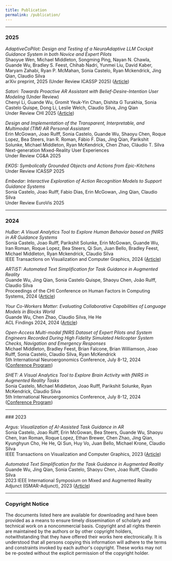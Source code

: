 ```yaml
---
title: Publication
permalink: /publication/
---
```

<hr>

### 2025

_AdaptiveCoPilot: Design and Testing of a NeuroAdaptive LLM Cockpit Guidance System in both Novice and Expert Pilots_<br>
Shaoyue Wen, Michael Middleton, Songming Ping, Nayan N. Chawla, Guande Wu, Bradley S. Feest, Chihab Nadri, Yunmei Liu, David Kaber, Maryam Zahabi, Ryan P. McMahan, Sonia Castelo, Ryan Mckendrick, Jing Qian, Claudio Silva<br>
arXiv preprint, 2025 (Under Review ICASSP 2025) ([Article](https://arxiv.org/pdf/2501.04156))

_Satori: Towards Proactive AR Assistant with Belief-Desire-Intention User Modeling_ (Under Review)<br>
Chenyi Li, Guande Wu, Gromit Yeuk-Yin Chan, Dishita G Turakhia, Sonia Castelo Quispe, Dong Li, Leslie Welch, Claudio Silva, Jing Qian<br>
Under Review CHI 2025 ([Article](https://arxiv.org/pdf/2410.16668))

_Design and Implementation of the Transparent, Interpretable, and Multimodal (TIM) AR Personal Assistant_<br>
Erin McGowan, Joao Rulff, Sonia Castelo, Guande Wu, Shaoyu Chen, Roque Lopez, Bea Steers, Iran R. Roman, Fábio F. Dias, Jing Qian, Parikshit Solunke, Michael Middleton, Ryan McKendrick, Chen Zhao, Cláudio T. Silva<br>
Next-generation Mixed-Reality User Experiences<br>
Under Review CG&A 2025


_EKOS: Symbolically Grounded Objects and Actions from Epic-Kitchens_<br>
Under Review ICASSP 2025

_Embedar: Interactive Exploration of Action Recognition Models to Support Guidance Systems_<br>
Sonia Castelo, Joao Rulff, Fabio Dias, Erin McGowan, Jing Qian, Claudio Silva<br>
Under Review EuroVis 2025

<hr>

### 2024

_HuBar: A Visual Analytics Tool to Explore Human Behavior based on fNIRS in AR Guidance Systems_<br>
Sonia Castelo, Joao Rulff, Parikshit Solunke, Erin McGowan, Guande Wu, Iran Roman, Roque Lopez, Bea Steers, Qi Sun, Juan Bello, Bradley Feest, Michael Middleton, Ryan Mckendrick, Claudio Silva<br>
IEEE Transactions on Visualization and Computer Graphics, 2024 ([Article](https://ieeexplore.ieee.org/stamp/stamp.jsp?arnumber=10669782))

_ARTiST: Automated Text Simplification for Task Guidance in Augmented Reality_<br>
Guande Wu, Jing Qian, Sonia Castelo Quispe, Shaoyu Chen, João Rulff, Claudio Silva<br>
Proceedings of the CHI Conference on Human Factors in Computing Systems, 2024 ([Article](https://dl.acm.org/doi/pdf/10.1145/3613904.3642772))

_Your Co-Workers Matter: Evaluating Collaborative Capabilities of Language Models in Blocks World_<br>
Guande Wu, Chen Zhao, Claudio Silva, He He<br>
ACL Findings 2024, 2024 ([Article](https://arxiv.org/pdf/2404.00246))


_Open-Access Multi-modal fNIRS Dataset of Expert Pilots and System Engineers Recorded During High Fidelity Simulated Helicopter System Checks, Navigation and Emergency Responses_<br>
Michael Middleton, Bradley Feest, Brian Falcone, Brian Williamson, Joao Rulff, Sonia Castelo, Claudio Silva, Ryan McKendrick<br>
5th International Neuroergonomics Conference, July 8-12, 2024 ([Conference Program](https://neuroergonomics2024.inria.fr/files/2024/07/Neuroergonomics_Booklet-Conference_VF-1.pdf))


_SHET: A Visual Analytics Tool to Explore Brain Activity with fNIRS in Augmented Reality Tasks_<br>
Sonia Castelo, Michael Middleton, Joao Rulff, Parikshit Solunke, Ryan McKendrick, Claudio Silva<br>
5th International Neuroergonomics Conference, July 8-12, 2024 ([Conference Program](https://neuroergonomics2024.inria.fr/files/2024/07/Neuroergonomics_Booklet-Conference_VF-1.pdf))

<hr>
### 2023

_Argus: Visualization of AI-Assisted Task Guidance in AR_<br>
Sonia Castelo, Joao Rulff, Erin McGowan, Bea Steers, Guande Wu, Shaoyu Chen, Iran Roman, Roque Lopez, Ethan Brewer, Chen Zhao, Jing Qian, Kyunghyun Cho, He He, Qi Sun, Huy Vo, Juan Bello, Michael Krone, Claudio Silva<br>
IEEE Transactions on Visualization and Computer Graphics, 2023 ([Article](https://ieeexplore.ieee.org/stamp/stamp.jsp?arnumber=10305427))


_Automated Text Simplification for the Task Guidance in Augmented Reality_<br>
Guande Wu, Jing Qian, Sonia Castelo, Shaoyu Chen, Joao Rulff, Claudio Silva<br>
2023 IEEE International Symposium on Mixed and Augmented Reality Adjunct (ISMAR-Adjunct), 2023 ([Article](https://ieeexplore.ieee.org/stamp/stamp.jsp?arnumber=10322128))


<hr>

### Copyright Notice

The documents listed here are available for downloading and have been provided as a means to ensure timely dissemination of scholarly and technical work on a noncommercial basis. Copyright and all rights therein are maintained by the authors or by other copyright holders, notwithstanding that they have offered their works here electronically. It is understood that all persons copying this information will adhere to the terms and constraints invoked by each author's copyright. These works may not be re-posted without the explicit permission of the copyright holder.
